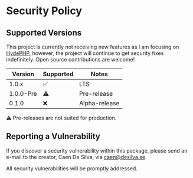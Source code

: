 # Security Policy

## Supported Versions

This project is currently not receiving new features as I am focusing on [HydePHP](https://github.com/hydephp/hyde), however,
the project will continue to get security fixes indefinitely. Open source contributions are welcome!


| Version | Supported          | Notes         |
| ------- | ------------------ | ----          |
| 1.0.x   | :white_check_mark: | LTS |
| 1.0.0-Pre    | :warning:     | Pre-release   |
| 0.1.0        | :x:           | Alpha-release |

:warning: Pre-releases are not suited for production.



## Reporting a Vulnerability

If you discover a security vulnerability within this package, please send an e-mail to the creator, Caen De Silva, via caen@desilva.se.

All security vulnerabilities will be promptly addressed.
